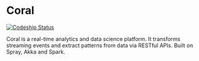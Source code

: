 Coral
=====

[![Codeship Status](https://codeship.com/projects/16ea68d0-8ddd-0132-41aa-669677a474c3/status?branch=master)](https://codeship.com/projects/60799)

Coral is a real-time analytics and data science platform. It transforms streaming events and extract patterns from data via RESTful APIs. Built on Spray, Akka and Spark.
